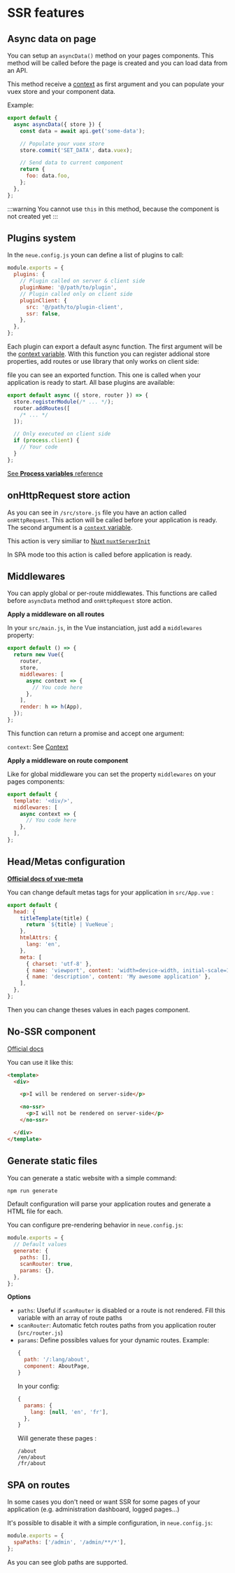 # SSR features

## Async data on page

You can setup an `asyncData()` method on your pages components. This method will be called
before the page is created and you can load data from an API.

This method receive a [context](/reference/) as first argument and you
can populate your vuex store and your component data.

Example:

```js
export default {
  async asyncData({ store }) {
    const data = await api.get('some-data');

    // Populate your vuex store
    store.commit('SET_DATA', data.vuex);

    // Send data to current component
    return {
      foo: data.foo,
    };
  },
};
```

:::warning
You cannot use `this` in this method, because the component is not created yet
:::

## Plugins system

In the `neue.config.js` youn can define a list of plugins to call:

```js
module.exports = {
  plugins: {
    // Plugin called on server & client side
    pluginName: '@/path/to/plugin',
    // Plugin called only on client side
    pluginClient: {
      src: '@/path/to/plugin-client',
      ssr: false,
    },
  },
};
```

Each plugin can export a default async function. The first argument will
be the [context variable](/reference/). With this function you can register addional store
properties, add routes or use library that only works on client side:

file you can see an exported function. This one
is called when your application is ready to start. All base plugins
are available:

```js
export default async ({ store, router }) => {
  store.registerModule(/* ... */);
  router.addRoutes([
    /* ... */
  ]);

  // Only executed on client side
  if (process.client) {
    // Your code
  }
};
```

[See **Process variables** reference](/reference/#process-variables)

## onHttpRequest store action

As you can see in `/src/store.js` file you have an action called `onHttpRequest`.
This action will be called before your application is ready. The second argument is a
[`context` variable](/reference/).

This action is very similiar to [Nuxt `nuxtServerInit`](https://nuxtjs.org/guide/vuex-store/#the-nuxtserverinit-action)

In SPA mode too this action is called before application is ready.

## Middlewares

You can apply global or per-route middlewates. This functions are called before
`asyncData` method and `onHttpRequest` store action.

**Apply a middleware on all routes**

In your `src/main.js`, in the Vue instanciation, just add a `middlewares` property:

```js
export default () => {
  return new Vue({
    router,
    store,
    middlewares: [
      async context => {
        // You code here
      },
    ],
    render: h => h(App),
  });
};
```

This function can return a promise and accept one argument:

`context`: See [Context](/reference/)

**Apply a middleware on route component**

Like for global middleware you can set the property `middlewares` on
your pages components:

```js
export default {
  template: '<div/>',
  middlewares: [
    async context => {
      // You code here
    },
  ],
};
```

## Head/Metas configuration

**[Official docs of vue-meta](https://github.com/declandewet/vue-meta)**

You can change default metas tags for your application in `src/App.vue` :

```js
export default {
  head: {
    titleTemplate(title) {
      return `${title} | VueNeue`;
    },
    htmlAttrs: {
      lang: 'en',
    },
    meta: [
      { charset: 'utf-8' },
      { name: 'viewport', content: 'width=device-width, initial-scale=1' },
      { name: 'description', content: 'My awesome application' },
    ],
  },
};
```

Then you can change theses values in each pages component.

## No-SSR component

[Official docs](https://github.com/egoist/vue-no-ssr)

You can use it like this:

```html
<template>
  <div>

    <p>I will be rendered on server-side</p>

    <no-ssr>
      <p>I will not be rendered on server-side</p>
    </no-ssr>

  </div>
</template>
```

## Generate static files

You can generate a static website with a simple command:

```bash
npm run generate
```

Default configuration will parse your application routes and generate a HTML file for each.

You can configure pre-rendering behavior in `neue.config.js`:

```js
module.exports = {
  // Default values
  generate: {
    paths: [],
    scanRouter: true,
    params: {},
  },
};
```

**Options**

- `paths`: Useful if `scanRouter` is disabled or a route is not rendered. Fill this
  variable with an array of route paths
- `scanRouter`: Automatic fetch routes paths from you application router (`src/router.js`)
- `params`: Define possibles values for your dynamic routes.
  Example:
  ```js
  {
    path: '/:lang/about',
    component: AboutPage,
  }
  ```
  In your config:
  ```js
  {
    params: {
      lang: [null, 'en', 'fr'],
    },
  }
  ```
  Will generate these pages :
  ```
  /about
  /en/about
  /fr/about
  ```

## SPA on routes

In some cases you don't need or want SSR for some pages of your application (e.g. administration
dashboard, logged pages...)

It's possible to disable it with a simple configuration, in `neue.config.js`:

```js
module.exports = {
  spaPaths: ['/admin', '/admin/**/*'],
};
```

As you can see glob paths are supported.
